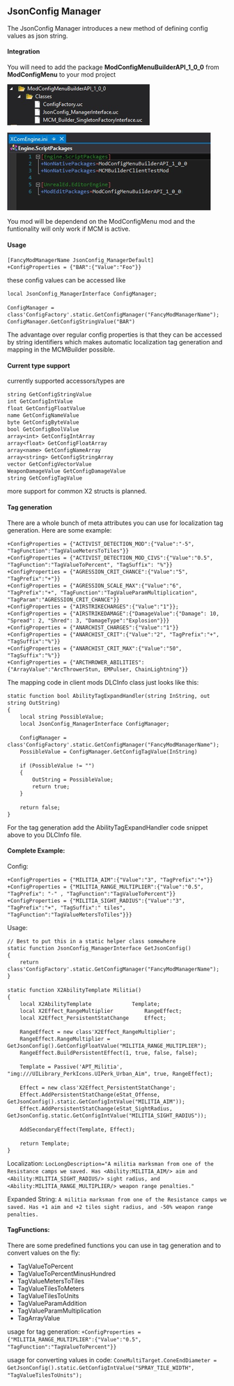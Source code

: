 ## JsonConfig Manager
The JsonConfig Manager introduces a new method of defining config values as json string.

#### Integration
You will need to add the package
**ModConfigMenuBuilderAPI_1_0_0** from **ModConfigMenu** to your mod project

![Screenshot](img/mcmbuilder_api_package.jpg)

![Screenshot](img/mcmbuilder_xcomengine_ini.jpg)

You mod will be dependend on the ModConfigMenu mod and the funtionality will only work if MCM is active.

#### Usage
```
[FancyModManagerName JsonConfig_ManagerDefault]
+ConfigProperties = {"BAR":{"Value":"Foo"}}
```
these config values can be accessed like
```
local JsonConfig_ManagerInterface ConfigManager;

ConfigManager = class'ConfigFactory'.static.GetConfigManager("FancyModManagerName");
ConfigManager.GetConfigStringValue("BAR")
```

The advantage over regular config properties is that they can be accessed by string identifiers which makes automatic localization tag generation and mapping in the MCMBuilder possible.

#### Current type support
currently supported accessors/types are

```
string GetConfigStringValue
int GetConfigIntValue
float GetConfigFloatValue
name GetConfigNameValue
byte GetConfigByteValue
bool GetConfigBoolValue
array<int> GetConfigIntArray
array<float> GetConfigFloatArray
array<name> GetConfigNameArray
array<string> GetConfigStringArray
vector GetConfigVectorValue
WeaponDamageValue GetConfigDamageValue
string GetConfigTagValue
```

more support for common X2 structs is planned.

#### Tag generation

There are a whole bunch of meta attributes you can use for localization tag generation. Here are some example:

```
+ConfigProperties = {"ACTIVIST_DETECTION_MOD":{"Value":"-5", "TagFunction":"TagValueMetersToTiles"}}
+ConfigProperties = {"ACTIVIST_DETECTION_MOD_CIVS":{"Value":"0.5", "TagFunction":"TagValueToPercent", "TagSuffix": "%"}}
+ConfigProperties = {"AGRESSION_CRIT_CHANCE":{"Value":"5", "TagPrefix":"+"}}
+ConfigProperties = {"AGRESSION_SCALE_MAX":{"Value":"6", "TagPrefix":"+", "TagFunction":"TagValueParamMultiplication", "TagParam":"AGRESSION_CRIT_CHANCE"}}
+ConfigProperties = {"AIRSTRIKECHARGES":{"Value":"1"}};
+ConfigProperties = {"AIRSTRIKEDAMAGE":{"DamageValue":{"Damage": 10, "Spread": 2, "Shred": 3, "DamageType":"Explosion"}}}
+ConfigProperties = {"ANARCHIST_CHARGES":{"Value":"1"}}
+ConfigProperties = {"ANARCHIST_CRIT":{"Value":"2", "TagPrefix":"+", "TagSuffix":"%"}}
+ConfigProperties = {"ANARCHIST_CRIT_MAX":{"Value":"50", "TagSuffix":"%"}}
+ConfigProperties = {"ARCTHROWER_ABILITIES":{"ArrayValue":"ArcThrowerStun, EMPulser, ChainLightning"}}
```

The mapping code in client mods DLCInfo class just looks like this:

```unrealscript
static function bool AbilityTagExpandHandler(string InString, out string OutString)
{
	local string PossibleValue;
	local JsonConfig_ManagerInterface ConfigManager;

	ConfigManager = class'ConfigFactory'.static.GetConfigManager("FancyModManagerName");
	PossibleValue = ConfigManager.GetConfigTagValue(InString)

	if (PossibleValue != "")
	{
		OutString = PossibleValue;
		return true;
	}

	return false;
}
```
For the tag generation add the AbilityTagExpandHandler code snippet above to you DLCInfo file.

#### Complete Example:

Config:
```
+ConfigProperties = {"MILITIA_AIM":{"Value":"3", "TagPrefix":"+"}}
+ConfigProperties = {"MILITIA_RANGE_MULTIPLIER":{"Value":"0.5", "TagPrefix": "-" , "TagFunction":"TagValueToPercent"}}
+ConfigProperties = {"MILITIA_SIGHT_RADIUS":{"Value":"3", "TagPrefix":"+", "TagSuffix":" tiles", "TagFunction":"TagValueMetersToTiles"}}}
```

Usage:
```unrealscript
// Best to put this in a static helper class somewhere
static function JsonConfig_ManagerInterface GetJsonConfig()
{
	return class'ConfigFactory'.static.GetConfigManager("FancyModManagerName");
}

static function X2AbilityTemplate Militia()
{
	local X2AbilityTemplate				Template;
	local X2Effect_RangeMultiplier			RangeEffect;
	local X2Effect_PersistentStatChange		Effect;

	RangeEffect = new class'X2Effect_RangeMultiplier';
	RangeEffect.RangeMultiplier = GetJsonConfig().GetConfigFloatValue("MILITIA_RANGE_MULTIPLIER");
	RangeEffect.BuildPersistentEffect(1, true, false, false);

	Template = Passive('APT_Militia', "img:///UILibrary_PerkIcons.UIPerk_Urban_Aim", true, RangeEffect);

	Effect = new class'X2Effect_PersistentStatChange';
	Effect.AddPersistentStatChange(eStat_Offense, GetJsonConfig().static.GetConfigIntValue("MILITIA_AIM"));
	Effect.AddPersistentStatChange(eStat_SightRadius, GetJsonConfig.static.GetConfigIntValue("MILITIA_SIGHT_RADIUS"));

	AddSecondaryEffect(Template, Effect);

	return Template;
}
```

Localization:
`LocLongDescription="A militia marksman from one of the Resistance camps we saved. Has <Ability:MILITIA_AIM/> aim and <Ability:MILITIA_SIGHT_RADIUS/> sight radius, and <Ability:MILITIA_RANGE_MULTIPLIER/> weapon range penalties."`

Expanded String:
`A militia marksman from one of the Resistance camps we saved. Has +1 aim and +2 tiles sight radius, and -50% weapon range penalties.`

#### TagFunctions:
There are some predefined functions you can use in tag generation and to convert values on the fly:

- TagValueToPercent
- TagValueToPercentMinusHundred
- TagValueMetersToTiles
- TagValueTilesToMeters
- TagValueTilesToUnits
- TagValueParamAddition
- TagValueParamMultiplication
- TagArrayValue

usage for tag generation:
`+ConfigProperties = {"MILITIA_RANGE_MULTIPLIER":{"Value":"0.5", "TagFunction":"TagValueToPercent"}}`

usage for converting values in code:
`ConeMultiTarget.ConeEndDiameter = GetJsonConfig().static.GetConfigIntValue("SPRAY_TILE_WIDTH", "TagValueTilesToUnits");`
